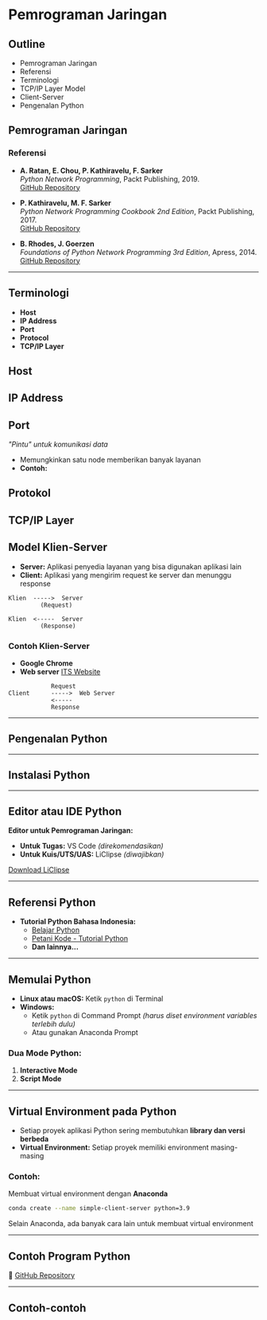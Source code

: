 # Pemrograman Jaringan  

## Outline  
- Pemrograman Jaringan  
- Referensi  
- Terminologi  
- TCP/IP Layer Model  
- Client-Server  
- Pengenalan Python  

## Pemrograman Jaringan  

### Referensi  
- **A. Ratan, E. Chou, P. Kathiravelu, F. Sarker**  
  *Python Network Programming*, Packt Publishing, 2019.  
  [GitHub Repository](https://github.com/PacktPublishing/Python-Network-Programming)  

- **P. Kathiravelu, M. F. Sarker**  
  *Python Network Programming Cookbook 2nd Edition*, Packt Publishing, 2017.  
  [GitHub Repository](https://github.com/PacktPublishing/Python-Network-Programming-Cookbook-Second-Edition)  

- **B. Rhodes, J. Goerzen**  
  *Foundations of Python Network Programming 3rd Edition*, Apress, 2014.  
  [GitHub Repository](https://github.com/brandon-rhodes/fopnp)  

---

## Terminologi  
- **Host**  
- **IP Address**  
- **Port**  
- **Protocol**  
- **TCP/IP Layer**  


## Host  



## IP Address  


## Port  
*"Pintu" untuk komunikasi data*  
- Memungkinkan satu node memberikan banyak layanan  
- **Contoh:**  


## Protokol  


## TCP/IP Layer  


## Model Klien-Server  
- **Server:** Aplikasi penyedia layanan yang bisa digunakan aplikasi lain  
- **Client:** Aplikasi yang mengirim request ke server dan menunggu response  

```
Klien  ----->  Server  
         (Request)  
         
Klien  <-----  Server  
         (Response)  
```

### Contoh Klien-Server  
- **Google Chrome**  
- **Web server** [ITS Website](https://its.ac.id)  

```
            Request
Client      ----->  Web Server  
            <-----    
            Response
```

---

## Pengenalan Python  

---

## Instalasi Python  

---

## Editor atau IDE Python  
**Editor untuk Pemrograman Jaringan:**  
- **Untuk Tugas:** VS Code *(direkomendasikan)*  
- **Untuk Kuis/UTS/UAS:** LiClipse *(diwajibkan)*  

 [Download LiClipse](https://www.liclipse.com/download.html)  

---

## Referensi Python  
- **Tutorial Python Bahasa Indonesia:**  
  - [Belajar Python](https://belajarpython.com/)  
  - [Petani Kode - Tutorial Python](https://www.petanikode.com/tutorial/python/)  
  - **Dan lainnya...**  

---

## Memulai Python  
- **Linux atau macOS:** Ketik `python` di Terminal  
- **Windows:**  
  - Ketik `python` di Command Prompt *(harus diset environment variables terlebih dulu)*  
  - Atau gunakan Anaconda Prompt  

### Dua Mode Python:  
1. **Interactive Mode**  
2. **Script Mode**  


---

## Virtual Environment pada Python  
- Setiap proyek aplikasi Python sering membutuhkan **library dan versi berbeda**  
- **Virtual Environment:** Setiap proyek memiliki environment masing-masing  

### Contoh:  
Membuat virtual environment dengan **Anaconda**  
```sh
conda create --name simple-client-server python=3.9
```
Selain Anaconda, ada banyak cara lain untuk membuat virtual environment  

---

## Contoh Program Python  
🔗 [GitHub Repository](https://github.com/PacktPublishing/Python-Network-Programming)  

---

## Contoh-contoh